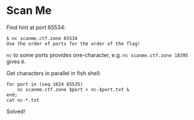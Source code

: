 # Scan Me

Find hint at port 65534:

```shell
$ nc scanme.ctf.zone 65534
Use the order of ports for the order of the flag!
```

`nc` to some ports provides one-character, e.g. `nc scanme.ctf.zone 18395` gives `0`.

Get characters in parallel in fish shell:

```fish
for port in (seq 1024 65535)
    nc scanme.ctf.zone $port > nc-$port.txt &
end;
cat nc-*.txt
```

Solved!
